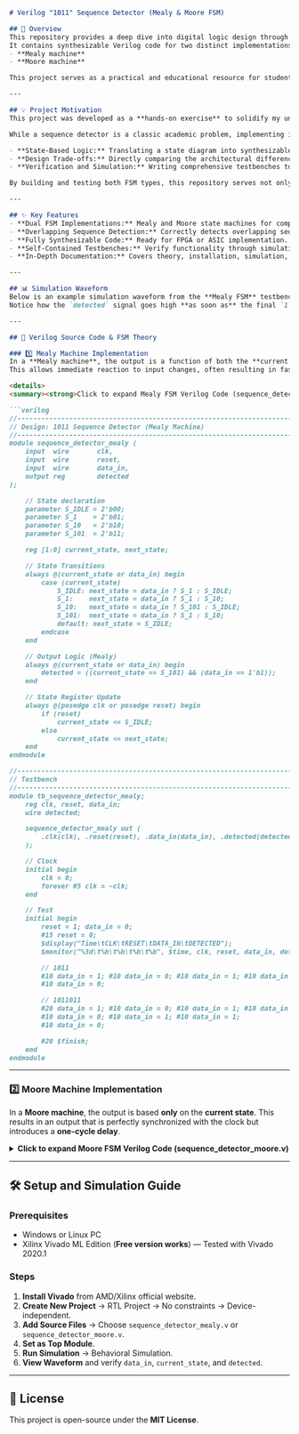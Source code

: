 ````markdown
# Verilog "1011" Sequence Detector (Mealy & Moore FSM)

## 📖 Overview
This repository provides a deep dive into digital logic design through a classic project: a **"1011" sequence detector**.  
It contains synthesizable Verilog code for two distinct implementations using **Finite State Machines (FSMs)**:  
- **Mealy machine**
- **Moore machine**

This project serves as a practical and educational resource for students, hobbyists, and engineers who are learning or working with digital logic, FSM design, and hardware description languages (HDLs). It demonstrates how the same problem can be solved with different design philosophies, each with its own trade-offs in **timing** and **complexity**.

---

## 💡 Project Motivation
This project was developed as a **hands-on exercise** to solidify my understanding of **fundamental digital design concepts**, specifically the theory and application of **Finite State Machines (FSMs)**.

While a sequence detector is a classic academic problem, implementing it from scratch in Verilog provides invaluable experience in:

- **State-Based Logic:** Translating a state diagram into synthesizable hardware description code.  
- **Design Trade-offs:** Directly comparing the architectural differences between Mealy and Moore FSMs.  
- **Verification and Simulation:** Writing comprehensive testbenches to validate the design against various edge cases (including overlapping sequences).  

By building and testing both FSM types, this repository serves not only as a **portfolio piece** but also as a **practical demonstration** of core digital engineering principles.

---

## ✨ Key Features
- **Dual FSM Implementations:** Mealy and Moore state machines for comprehensive learning.
- **Overlapping Sequence Detection:** Correctly detects overlapping sequences (e.g., `1011011`).
- **Fully Synthesizable Code:** Ready for FPGA or ASIC implementation.
- **Self-Contained Testbenches:** Verify functionality through simulation.
- **In-Depth Documentation:** Covers theory, installation, simulation, and explanation.

---

## 📊 Simulation Waveform
Below is an example simulation waveform from the **Mealy FSM** testbench.  
Notice how the `detected` signal goes high **as soon as** the final `1` of the `1011` sequence arrives, showcasing the immediate output behavior of a Mealy machine.

---

## 🧠 Verilog Source Code & FSM Theory

### 1️⃣ Mealy Machine Implementation
In a **Mealy machine**, the output is a function of both the **current state** and the **current input**.  
This allows immediate reaction to input changes, often resulting in faster detection but with potentially asynchronous output timing relative to the clock.

<details>
<summary><strong>Click to expand Mealy FSM Verilog Code (sequence_detector_mealy.v)</strong></summary>

```verilog
//-----------------------------------------------------------------------------
// Design: 1011 Sequence Detector (Mealy Machine)
//-----------------------------------------------------------------------------
module sequence_detector_mealy (
    input  wire       clk,
    input  wire       reset,
    input  wire       data_in,
    output reg        detected
);

    // State declaration
    parameter S_IDLE = 2'b00;
    parameter S_1    = 2'b01;
    parameter S_10   = 2'b10;
    parameter S_101  = 2'b11;

    reg [1:0] current_state, next_state;

    // State Transitions
    always @(current_state or data_in) begin
        case (current_state)
            S_IDLE: next_state = data_in ? S_1 : S_IDLE;
            S_1:    next_state = data_in ? S_1 : S_10;
            S_10:   next_state = data_in ? S_101 : S_IDLE;
            S_101:  next_state = data_in ? S_1 : S_10;
            default: next_state = S_IDLE;
        endcase
    end

    // Output Logic (Mealy)
    always @(current_state or data_in) begin
        detected = ((current_state == S_101) && (data_in == 1'b1));
    end

    // State Register Update
    always @(posedge clk or posedge reset) begin
        if (reset)
            current_state <= S_IDLE;
        else
            current_state <= next_state;
    end
endmodule

//-----------------------------------------------------------------------------
// Testbench
//-----------------------------------------------------------------------------
module tb_sequence_detector_mealy;
    reg clk, reset, data_in;
    wire detected;

    sequence_detector_mealy uut (
        .clk(clk), .reset(reset), .data_in(data_in), .detected(detected)
    );

    // Clock
    initial begin
        clk = 0;
        forever #5 clk = ~clk;
    end

    // Test
    initial begin
        reset = 1; data_in = 0;
        #15 reset = 0;
        $display("Time\tCLK\tRESET\tDATA_IN\tDETECTED");
        $monitor("%3d\t%b\t%b\t%b\t%b", $time, clk, reset, data_in, detected);

        // 1011
        #10 data_in = 1; #10 data_in = 0; #10 data_in = 1; #10 data_in = 1;
        #10 data_in = 0;

        // 1011011
        #20 data_in = 1; #10 data_in = 0; #10 data_in = 1; #10 data_in = 1;
        #10 data_in = 0; #10 data_in = 1; #10 data_in = 1;
        #10 data_in = 0;

        #20 $finish;
    end
endmodule
````

</details>

---

### 2️⃣ Moore Machine Implementation

In a **Moore machine**, the output is based **only** on the **current state**.
This results in an output that is perfectly synchronized with the clock but introduces a **one-cycle delay**.

<details>
<summary><strong>Click to expand Moore FSM Verilog Code (sequence_detector_moore.v)</strong></summary>

```verilog
//-----------------------------------------------------------------------------
// Design: 1011 Sequence Detector (Moore Machine)
//-----------------------------------------------------------------------------
module sequence_detector_moore (
    input  wire       clk,
    input  wire       reset,
    input  wire       data_in,
    output wire       detected
);

    // State declaration
    parameter S_IDLE  = 3'b000;
    parameter S_1     = 3'b001;
    parameter S_10    = 3'b010;
    parameter S_101   = 3'b011;
    parameter S_1011  = 3'b100;

    reg [2:0] current_state, next_state;

    // State Transitions
    always @(current_state or data_in) begin
        case (current_state)
            S_IDLE:  next_state = data_in ? S_1 : S_IDLE;
            S_1:     next_state = data_in ? S_1 : S_10;
            S_10:    next_state = data_in ? S_101 : S_IDLE;
            S_101:   next_state = data_in ? S_1011 : S_10;
            S_1011:  next_state = data_in ? S_1 : S_10;
            default: next_state = S_IDLE;
        endcase
    end

    // State Register Update
    always @(posedge clk or posedge reset) begin
        if (reset)
            current_state <= S_IDLE;
        else
            current_state <= next_state;
    end

    // Output Logic (Moore)
    assign detected = (current_state == S_1011);

endmodule

//-----------------------------------------------------------------------------
// Testbench
//-----------------------------------------------------------------------------
module tb_sequence_detector_moore;
    reg clk, reset, data_in;
    wire detected;

    sequence_detector_moore uut (
        .clk(clk), .reset(reset), .data_in(data_in), .detected(detected)
    );

    initial begin
        clk = 0;
        forever #5 clk = ~clk;
    end

    initial begin
        reset = 1; data_in = 0;
        #15 reset = 0;
        $display("Time\tCLK\tRESET\tDATA_IN\tDETECTED");
        $monitor("%3d\t%b\t%b\t%b\t%b", $time, clk, reset, data_in, detected);

        // 1011
        #10 data_in = 1; #10 data_in = 0; #10 data_in = 1; #10 data_in = 1;
        #10 data_in = 0;

        // 1011011
        #20 data_in = 1; #10 data_in = 0; #10 data_in = 1; #10 data_in = 1;
        #10 data_in = 0; #10 data_in = 1; #10 data_in = 1;
        #10 data_in = 0;

        #20 $finish;
    end
endmodule
```

</details>

---

## 🛠️ Setup and Simulation Guide

### **Prerequisites**

* Windows or Linux PC
* Xilinx Vivado ML Edition (**Free version works**) — Tested with Vivado 2020.1

### **Steps**

1. **Install Vivado** from AMD/Xilinx official website.
2. **Create New Project** → RTL Project → No constraints → Device-independent.
3. **Add Source Files** → Choose `sequence_detector_mealy.v` or `sequence_detector_moore.v`.
4. **Set as Top Module**.
5. **Run Simulation** → Behavioral Simulation.
6. **View Waveform** and verify `data_in`, `current_state`, and `detected`.

---

## 📜 License

This project is open-source under the **MIT License**.

